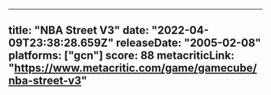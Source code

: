 
---
title: "NBA Street V3"
date: "2022-04-09T23:38:28.659Z"
releaseDate: "2005-02-08"
platforms: ["gcn"]
score: 88
metacriticLink: "https://www.metacritic.com/game/gamecube/nba-street-v3"
---
